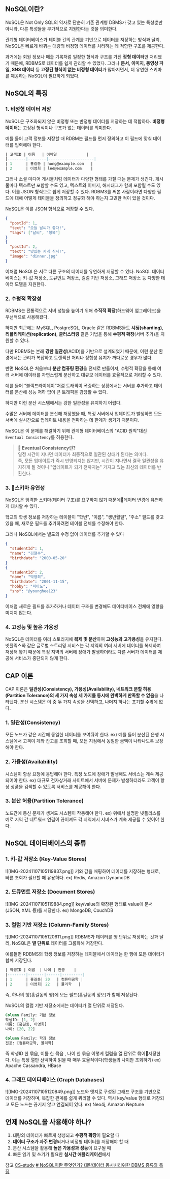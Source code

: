
## NoSQL이란?
NoSQL은 Not Only SQL의 약자로 단순히 기존 관계형 DBMS가 갖고 있는 특성뿐만 아니라, 다른 특성들을 부가적으로 지원한다는 것을 의미한다.

관계형 데이터베이스가 테이블 간의 관계를 기반으로 데이터를 저장하는 방식과 달리, NoSQL은 빠르게 바뀌는 대량의 비정형 데이터를 처리하는 데 적합한 구조를 제공한다.

과거에는 회원 정보나 매출 기록처럼 일정한 형식과 구조를 가진 **정형 데이터**만 처리했기 때문에, RDBMS로 데이터를 쉽게 관리할 수 있었다. 그러나 **문서, 이미지, 동영상 파일, SNS 데이터** 등 **고정된 형식이 없는 비정형 데이터**가 많아지면서, 더 유연한 스키마를 제공하는 NoSQL이 필요하게 되었다.


## NoSQL의 특징
### 1. 비정형 데이터 저장
NoSQL은 구조화되지 않은 비정형 또는 반정형 데이터를 저장하는 데 적합하다. **비정형 데이터**는 고정된 형식이나 구조가 없는 데이터를 의미한다.

예를 들어 고객 정보를 저장할 때 RDBM는 필드를 먼저 정의하고 이 필드에 맞춰 데이터를 입력해야 한다.
```sql
| 고객ID | 이름   | 이메일             |
|--------|--------|--------------------|
| 1      | 홍길동 | hong@example.com   |
| 2      | 이영희 | lee@example.com    |
```

그러나 소셜 미디어 게시물처럼 데이터가 다양한 형태를 가질 때는 문제가 생긴다. 게시물마다 텍스트만 포함할 수도 있고, 텍스트와 이미지, 해시태그가 함께 포함될 수도 있다. 이를 JSON 형식으로 쉽게 저장할 수 있다.
RDBMS를 써본 사람이라면 다양한 필드에 대해 어떻게 테이블을 정의하고 정규화 해야 하는지 고민한 적이 있을 것이다.

NoSQL은 이를 JSON 형식으로 저장할 수 있다.
```json
{
  "postId": 1,
  "text": "오늘 날씨가 좋다!",
  "tags": ["날씨", "행복"]
}
{
  "postId": 2,
  "text": "맛있는 저녁 식사!",
  "image": "dinner.jpg"
}
```

이처럼 NoSQL은 서로 다른 구조의 데이터를 유연하게 저장할 수 있다. 
NoSQL 데이터베이스는 키-값 저장소, 도큐먼트 저장소, 컬럼 기반 저장소, 그래프 저장소 등 다양한 데이터 모델을 지원한다.

### 2. 수평적 확장성
RDBMS는 전통적으로 서버 성능을 높이기 위해 **수직적 확장**(하드웨어 업그레이드)을 우선적으로 사용해왔다.

하지만 최근에는 MySQL, PostgreSQL, Oracle 같은 RDBMS들도 **샤딩(sharding)**, **리플리케이션(replication)**, **클러스터링** 같은 기법을 통해 **수평적 확장**(서버 추가)을 지원할 수 있다.

다만 RDBMS는 본래 **강한 일관성**(ACID)을 기반으로 설계되었기 때문에, 이런 분산 환경에서는 관리가 복잡하고 트랜잭션 처리나 정합성 유지가 까다로운 경우가 많다.

반면 NoSQL은 처음부터 **분산 컴퓨팅 환경**을 전제로 만들어져, 수평적 확장을 통해 여러 서버에 데이터를 자연스럽게 분산하고 대규모 데이터를 효율적으로 처리할 수 있다.

예를 들어 “블랙프라이데이”처럼 트래픽이 폭증하는 상황에서는 서버를 추가하고 데이터를 분산해 성능 저하 없이 큰 트래픽을 감당할 수 있다.

하지만 이런 분산 시스템에서는 강한 일관성을 유지하기 어렵다.

수많은 서버에 데이터를 분산해 저장했을 때, 특정 서버에서 업데이트가 발생하면 모든 서버에 실시간으로 업데이트 내용을 전파하는 데 한계가 생기기 때문이다.

NoSQL은 이 문제를 해결하기 위해 관계형 데이터베이스의 "ACID 원칙"대신 `Eventual Consistency`를 허용한다.

>**🤔 Eventual Consistency란?**  
>일정 시간이 지나면 데이터가 최종적으로 일관된 상태가 된다는 의미다.  
>즉, 모든 업데이트가 즉시 반영되지는 않지만, 시간이 지나면서 결국 일관성을 유지하게 될 것이니 
>"업데이트가 되기 전까지는" 가지고 있는 최신의 데이터를 반환한다.

### 3. 스키마 유연성
NoSQL은 엄격한 스키마(데이터 구조)를 요구하지 않기 때문에데이터 변경에 유연하게 대처할 수 있다.

학교의 학생 정보를 저장하는 테이블이 "학번", "이름", "생년월일", "주소" 필드를 갖고 있을 때, 새로운 필드를 추가하려면 테이블 전체를 수정해야 한다.

그러나 NoSQL에서는 별도의 수정 없이 데이터를 추가할 수 있다
```json
{
  "studentId": 1,
  "name": "김철수",
  "birthdate": "2000-05-20"
}
{
  "studentId": 2,
  "name": "박영희",
  "birthdate": "2001-11-15",
  "hobby": "피아노",
  "sns": "@younghee123"
}
```

이처럼 새로운 필드를 추가하거나 데이터 구조를 변경해도 데이터베이스 전체에 영향을 미치지 않는다.


### 4. 고성능 및 높은 가용성
NoSQL은 데이터를 여러 스토리지에 **복제 및 분산**하여 **고성능과 고가용성**을 유지한다.
넷플릭스와 같은 글로벌 스트리밍 서비스는 각 지역의 여러 서버에 데이터를 복제하여 저장해 놓기 때문에 특정 지역의 서버에 장애가 발생하더라도 다른 서버가 데이터를 제공해 서비스가 중단되지 않게 한다.


## CAP 이론
CAP 이론은 **일관성(Consistency), 가용성(Availability), 네트워크 분할 허용(Partition Tolerance)의 세 가지 속성 세 가지를 동시에 완벽하게 만족할 수 없음**을 나타낸다. 
분산 시스템은 이 중 두 가지 속성을 선택하고, 나머지 하나는 포기할 수밖에 없다.

### 1. 일관성(Consistency)
모든 노드가 같은 시간에 동일한 데이터를 보여줘야 한다.
ex) 예를 들어 분산된 은행 시스템에서 고객이 계좌 잔고를 조회할 때, 모든 지점에서 동일한 금액이 나타나도록 보장해야 한다.

### 2. 가용성(Availability)
시스템이 항상 요청에 응답해야 한다. 특정 노드에 장애가 발생해도 서비스는 계속 제공되어야 한다.
ex) 대규모 전자상거래 사이트에서 서버에 문제가 발생하더라도 고객이 항상 상품을 검색할 수 있도록 서비스를 제공해야 한다.

### 3. 분산 허용(Partition Tolerance)
노드간에 통신 문제가 생겨도 시스템이 작동해야 한다.
ex) 위에서 설명한 넷플리스를 예로 지역 간 네트워크 연결이 끊어져도 각 지역에서 서비스가 계속 제공될 수 있어야 한다.



## NoSQL 데이터베이스의 종류
### 1. 키-값 저장소 (Key-Value Stores)
![[IMG-20241107105119837.png]]
키와 값을 매핑하여 데이터를 저장하는 형태로, 빠른 조회가 필요할 때 유용하다.
ex) Redis, Amazon DynamoDB

### 2. 도큐먼트 저장소 (Document Stores)
![[IMG-20241107105119884.png]]
 key/value의 확장된 형태로 value에 문서(JSON, XML 등)를 저장한다.
 ex) MongoDB, CouchDB

### 3. 컬럼 기반 저장소 (Column-Family Stores)
![[IMG-20241107105120611.png]]
RDBMS가 데이터를 행 단위로 저장하는 것과 달리, NoSQL은 **열 단위로** 데이터를 그룹화해 저장한다.

예를들면 RDBMS의 학생 정보를 저장하는 테이블에서 데이터는 한 행에 모든 데이터가 함께 저장된다.
```sql
| 학생ID | 이름  | 나이 | 전공    |
|--------|-------|------|---------|
| 1      | 홍길동| 20   | 컴퓨터공학 |
| 2      | 이영희| 22   | 물리학   |
```
즉, 하나의 행(홍길동의 행)에 모든 필드(홍길동의 정보)가 함께 저장된다.

NoSQL의 컬럼 기반 저장소에서는 데이터가 열 단위로 저장된다.
```sql
Column Family: 기본 정보
학생ID: [1, 2]
이름: [홍길동, 이영희]
나이: [20, 22]

Column Family: 학과 정보
전공: [컴퓨터공학, 물리학]
```
즉 학생ID 한 묶음, 이름 한 묶음 , 나이 한 묶음 이렇게 컬럼을 열 단위로 묶어저장한다.
이는 특정 열만 선택하여 읽을 때 매우 효율적이다(학생들의 나이만 조회하기)
ex) Apache Cassandra, HBase

### 4. 그래프 데이터베이스 (Graph Databases)

![[IMG-20241107105120849.png]]
노드와 엣지로 구성된 그래프 구조를 기반으로 데이터를 저장하며, 복잡한 관계를 쉽게 쿼리할 수 있다.
역시 key/value 형태로 저장되고 모든 노드는 끊기지 않고 연결되어 있다.
ex) Neo4j, Amazon Neptune



## 언제 NoSQL을 사용해야 하나?

1. 대량의 데이터가 빠르게 생성되고 **수평적 확장**이 필요할 때
2. **데이터 구조가 자주 변경**되거나 비정형 데이터를 저장해야 할 때
3. 분산 시스템을 활용해 **높은 가용성과 성능**이 요구될 때
4. 빠른 읽기 및 쓰기가 필요한 **실시간 애플리케이션**에서





참고
[CS-study](https://github.com/Seogeurim/CS-study/tree/main)
[# NoSQL이란 무엇인가? 대량데이터 동시처리위한 DBMS 종류와 특징](https://www.samsungsds.com/kr/insights/1232564_4627.html)